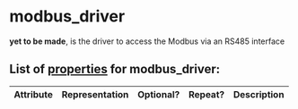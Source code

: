 <!--s_name-->
# modbus_driver

<!--e_name-->

<!--s_role-->
<!--e_role-->

<!--s_descr-->
__yet to be made__, is the driver to access the Modbus via an RS485 interface

<!--e_descr-->

<!--s_tbl-->
## List of [properties](Properties.md) for __modbus_driver__:

  | Attribute | Representation | Optional? | Repeat? | Description |
  | --- | --- | --- | --- | --- |
<!--e_tbl-->

